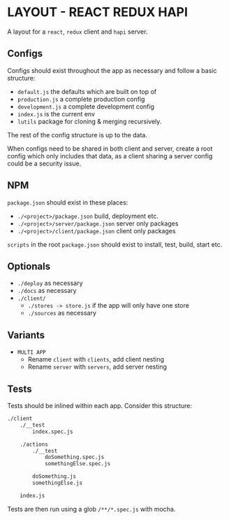 # LAYOUT - REACT REDUX HAPI

A layout for a `react`, `redux` client and `hapi` server.

## Configs
Configs should exist throughout the app as necessary and follow a basic structure:
- `default.js` the defaults which are built on top of
- `production.js` a complete production config
- `development.js` a complete development config
- `index.js` is the current env
- `lutils` package for cloning & merging recursively.

The rest of the config structure is up to the data.

When configs need to be shared in both client and server, create a root config which only includes that data, as a client sharing a server config could be a security issue.

## NPM
`package.json` should exist in these places:
- `./<project>/package.json` build, deployment etc.
- `./<project>/server/package.json` server only packages
- `./<project>/client/package.json` client only packages

`scripts` in the root `package.json` should exist to install, test, build, start etc.

## Optionals
- `./deploy` as necessary
- `./docs` as necessary
- `./client/`
	- `./stores -> store.js` if the app will only have one store
	- `./sources` as necessary

## Variants
- `MULTI APP`
	- Rename `client` with `clients`, add client nesting
	- Rename `server` with `servers`, add server nesting

## Tests
Tests should be inlined within each app. Consider this structure:

```html
./client
	./__test
		index.spec.js

	./actions
		./__test
			doSomething.spec.js
			somethingElse.spec.js

		doSomething.js
		somethingElse.js

	index.js
```

Tests are then run using a glob `/**/*.spec.js` with mocha.
